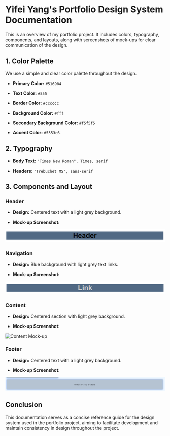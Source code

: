 # Yifei Yang's Portfolio Design System Documentation

This is an overview of my portfolio project. It includes colors, typography, components, and layouts, along with screenshots of mock-ups for clear communication of the design.

## **1. Color Palette**

We use a simple and clear color palette throughout the design.

- **Primary Color:** `#516984`

- **Text Color:** `#555`

- **Border Color:** `#cccccc`

- **Background Color:** `#fff`

- **Secondary Background Color:** `#f5f5f5`

- **Accent Color:** `#5353c6`

## **2. Typography**

- **Body Text:** `"Times New Roman", Times, serif`

- **Headers:** `'Trebuchet MS', sans-serif`

## **3. Components and Layout**

### Header

- **Design:** Centered text with a light grey background.

- **Mock-up Screenshot:**

![Header Mock-up](header.PNG)

### Navigation

- **Design:** Blue background with light grey text links.

- **Mock-up Screenshot:**

![Nav Mock-up](navigation.PNG)

### Content

- **Design:** Centered section with light grey background.

- **Mock-up Screenshot:**

![Content Mock-up](content.png)

### Footer

- **Design:** Centered text with a light grey background.

- **Mock-up Screenshot:**

![Footer Mock-up](footer.png)

## **Conclusion**

This documentation serves as a concise reference guide for the design system used in the portfolio project, aiming to facilitate development and maintain consistency in design throughout the project.
